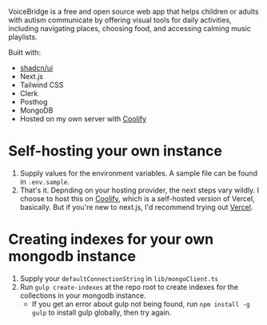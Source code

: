 VoiceBridge is a free and open source web app that helps children or adults with autism communicate by offering visual tools for daily activities, including navigating places, choosing food, and accessing calming music playlists.

Built with:

- [shadcn/ui](https://ui.shadcn.com)
- Next.js
- Tailwind CSS
- Clerk
- Posthog
- MongoDB
- Hosted on my own server with [Coolify](https://coolify.io/docs)

# Self-hosting your own instance

1. Supply values for the environment variables. A sample file can be found in `.env.sample`.
1. That's it. Depnding on your hosting provider, the next steps vary wildly. I choose to host this on [Coolify](https://coolify.io/docs), which is a self-hosted version of Vercel, basically. But if you're new to next.js, I'd recommend trying out [Vercel](https://vercel.com/new).

# Creating indexes for your own mongodb instance

1. Supply your `defaultConnectionString` in `lib/mongoClient.ts`
1. Run `gulp create-indexes` at the repo root to create indexes for the collections in your mongodb instance.
   - If you get an error about gulp not being found, run `npm install -g gulp` to install gulp globally, then try again.
